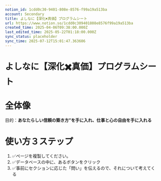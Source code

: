 ```yaml
---
notion_id: 1cdd0c30-9401-808e-8576-f99a19a513ba
account: Secondary
title: よしなに【深化✖️真価】プログラムシート
url: https://www.notion.so/1cdd0c309401808e8576f99a19a513ba
created_time: 2025-04-06T09:38:00.000Z
last_edited_time: 2025-05-22T01:18:00.000Z
sync_status: placeholder
sync_time: 2025-07-12T15:01:47.363606
---
```

# よしなに【深化✖️真価】プログラムシート

# 全体像
目的：**あなたらしい信頼の築き方”を手に入れ、仕事と心の自由を手に入れる**
# 使い方３ステップ
1. ✅ページを複製してください。
1. ✅データベースの中に、あるボタンをクリック
1. ✅事前にセクションに応じた「問い」を伝えるので、それについて考えてくる